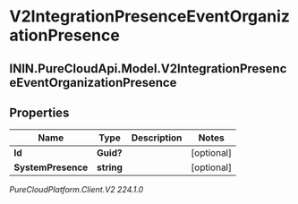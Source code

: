 # V2IntegrationPresenceEventOrganizationPresence

## ININ.PureCloudApi.Model.V2IntegrationPresenceEventOrganizationPresence

## Properties

|Name | Type | Description | Notes|
|------------ | ------------- | ------------- | -------------|
| **Id** | **Guid?** |  | [optional] |
| **SystemPresence** | **string** |  | [optional] |



_PureCloudPlatform.Client.V2 224.1.0_
